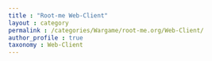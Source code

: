 ```yaml
---
title : "Root-me Web-Client"
layout : category
permalink : /categories/Wargame/root-me.org/Web-Client/
author_profile : true
taxonomy : Web-Client
---
```


